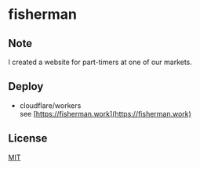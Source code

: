 # fisherman

## Note
I created a website for part-timers at one of our markets.

## Deploy
- cloudflare/workers  
see [https://fisherman.work](https://fisherman.work)

## License
[MIT](LICENSE)

